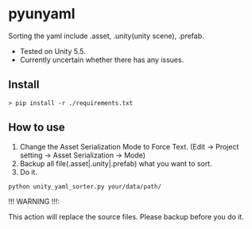 # pyunyaml

Sorting the yaml include .asset, .unity(unity scene), .prefab.

- Tested on Unity 5.5.
- Currently uncertain whether there has any issues.

## Install

```
> pip install -r ./requirements.txt
```

## How to use

1. Change the Asset Serialization Mode to Force Text. (Edit -> Project setting -> Asset Serialization -> Mode)
2. Backup all file(.asset|.unity|.prefab) what you want to sort.
3. Do it.

```
python unity_yaml_sorter.py your/data/path/
```

!!! WARNING !!!:

This action will replace the source files. Please backup before you do it.